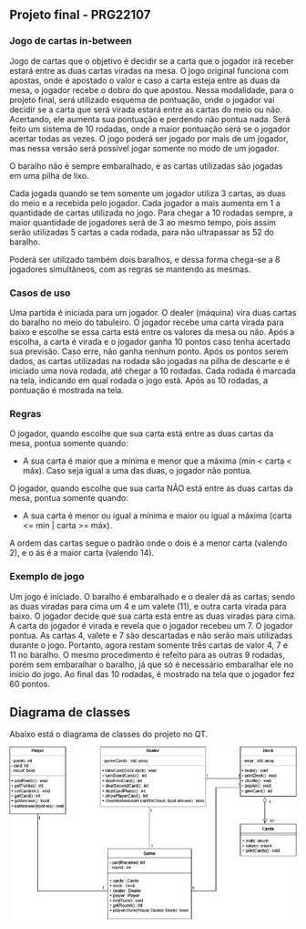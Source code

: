 ## Projeto final - PRG22107

### Jogo de cartas in-between

Jogo de cartas que o objetivo é decidir se a carta que o jogador irá receber estará entre as duas cartas viradas na mesa. O jogo original funciona com apostas, onde é apostado o valor e caso a carta esteja entre as duas da mesa, o jogador recebe o dobro do que apostou. Nessa modalidade, para o projeto final, será utilizado esquema de pontuação, onde o jogador vai decidir se a carta que será virada estará entre as cartas do meio ou não. Acertando, ele aumenta sua pontuação e perdendo não pontua nada. Será feito um sistema de 10 rodadas, onde a maior pontuação será se o jogador acertar todas as vezes. O jogo poderá ser jogado por mais de um jogador, mas nessa versão será possível jogar somente no modo de um jogador.

O baralho não é sempre embaralhado, e as cartas utilizadas são jogadas em uma pilha de lixo.

Cada jogada quando se tem somente um jogador utiliza 3 cartas, as duas do meio e a recebida pelo jogador. Cada jogador a mais aumenta em 1 a quantidade de cartas utilizada no jogo. Para chegar a 10 rodadas sempre, a maior quantidade de jogadores será de 3 ao mesmo tempo, pois assim serão utilizadas 5 cartas a cada rodada, para não ultrapassar as 52 do baralho.

Poderá ser utilizado também dois baralhos, e dessa forma chega-se a 8 jogadores simultâneos, com as regras se mantendo as mesmas.

### Casos de uso

Uma partida é iniciada para um jogador. O dealer (máquina) vira duas cartas do baralho no meio do tabuleiro. O jogador recebe uma carta virada para baixo e escolhe se essa carta está entre os valores da mesa ou não. Após a escolha, a carta é virada e o jogador ganha 10 pontos caso tenha acertado sua previsão. Caso erre, não ganha nenhum ponto. Após os pontos serem dados, as cartas utilizadas na rodada são jogadas na pilha de descarte e é iniciado uma nova rodada, até chegar a 10 rodadas. Cada rodada é marcada na tela, indicando em qual rodada o jogo está. Após as 10 rodadas, a pontuação é mostrada na tela.

### Regras

O jogador, quando escolhe que sua carta está entre as duas cartas da mesa, pontua somente quando:
- A sua carta é maior que a mínima e menor que a máxima (min < carta < máx). Caso seja igual a uma das duas, o jogador não pontua.

O jogador, quando escolhe que sua carta NÃO está entre as duas cartas da mesa, pontua somente quando:
- A sua carta é menor ou igual a mínima e maior ou igual a máxima (carta <= min | carta >= máx).

A ordem das cartas segue o padrão onde o dois é a menor carta (valendo 2), e o ás é a maior carta (valendo 14).

### Exemplo de jogo

Um jogo é iniciado. O baralho é embaralhado e o dealer dá as cartas, sendo as duas viradas para cima um 4 e um valete (11), e outra carta virada para baixo. O jogador decide que sua carta está entre as duas viradas para cima. A carta do jogador é virada e revela que o jogador recebeu um 7. O jogador pontua. As cartas 4, valete e 7 são descartadas e não serão mais utilizadas durante o jogo. Portanto, agora restam somente três cartas de valor 4, 7 e 11 no baralho. O mesmo procedimento é refeito para as outras 9 rodadas, porém sem embaralhar o baralho, já que só é necessário embaralhar ele no início do jogo. Ao final das 10 rodadas, é mostrado na tela que o jogador fez 60 pontos.

## Diagrama de classes

Abaixo está o diagrama de classes do projeto no QT.

![Diagrama de classes](https://raw.githubusercontent.com/paulocvj/PRG22107/main/Class_diagram.png)
